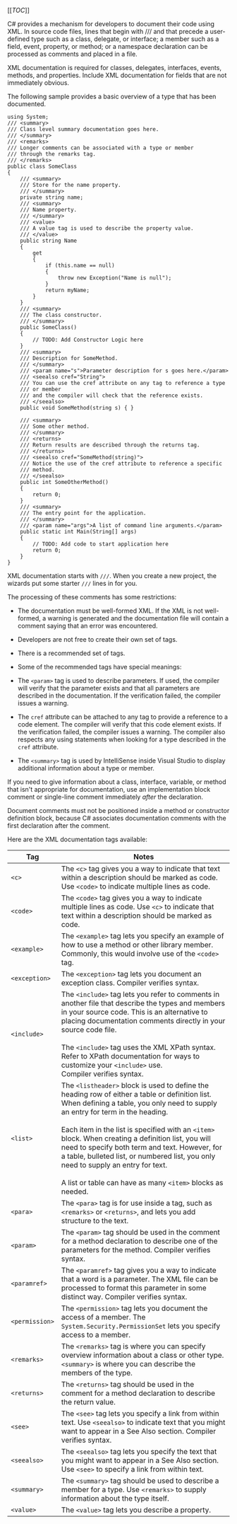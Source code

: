 [[_TOC_]]

C# provides a mechanism for developers to document their code using XML. In source code files, lines that begin with /// and that precede a user-defined type such as a class, delegate, or interface; a member such as a field, event, property, or method; or a namespace declaration can be processed as comments and placed in a file.

XML documentation is required for classes, delegates, interfaces, events, methods, and properties. Include XML documentation for fields that are not immediately obvious. 

The following sample provides a basic overview of a type that has been documented.

```
using System;
/// <summary>
/// Class level summary documentation goes here.
/// </summary>
/// <remarks>
/// Longer comments can be associated with a type or member
/// through the remarks tag.
/// </remarks>
public class SomeClass
{
    /// <summary>
    /// Store for the name property.
    /// </summary>
    private string name;
    /// <summary>
    /// Name property.
    /// </summary>
    /// <value>
    /// A value tag is used to describe the property value.
    /// </value>
    public string Name
    {
        get
        {
            if (this.name == null)
            {
                throw new Exception("Name is null");
            }
            return myName;
        }
    }
    /// <summary>
    /// The class constructor.
    /// </summary>
    public SomeClass()
    {
        // TODO: Add Constructor Logic here
    }
    /// <summary>
    /// Description for SomeMethod.
    /// </summary>
    /// <param name="s">Parameter description for s goes here.</param>
    /// <seealso cref="String">
    /// You can use the cref attribute on any tag to reference a type
    /// or member
    /// and the compiler will check that the reference exists.
    /// </seealso>
    public void SomeMethod(string s) { }

    /// <summary>
    /// Some other method.
    /// </summary>
    /// <returns>
    /// Return results are described through the returns tag.
    /// </returns>
    /// <seealso cref="SomeMethod(string)">
    /// Notice the use of the cref attribute to reference a specific
    /// method.
    /// </seealso>
    public int SomeOtherMethod()
    {
        return 0;
    }
    /// <summary>
    /// The entry point for the application.
    /// </summary>
    /// <param name="args">A list of command line arguments.</param>
    public static int Main(String[] args)
    {
        // TODO: Add code to start application here
        return 0;
    }
}
```

XML documentation starts with `///`. When you create a new project, the wizards put some starter `///` lines in for you. 

The processing of these comments has some restrictions:

* The documentation must be well-formed XML. If the XML is not well-formed, a warning is generated and the documentation file will contain a comment saying that an error was encountered.

* Developers are not free to create their own set of tags.

* There is a recommended set of tags.

* Some of the recommended tags have special meanings:

* The `<param>` tag is used to describe parameters. If used, the compiler will verify that the parameter exists and that all parameters are described in the documentation. If the verification failed, the compiler issues a warning.

* The `cref` attribute can be attached to any tag to provide a reference to a code element. The compiler will verify that this code element exists. If the verification failed, the compiler issues a warning. The compiler also respects any using statements when looking for a
type described in the `cref` attribute.

* The `<summary>` tag is used by IntelliSense inside Visual Studio to display additional information about a type or member.

If you need to give information about a class, interface, variable, or method that isn't appropriate for documentation, use an implementation block comment or single-line comment immediately *after* the declaration.

Document comments must not be positioned inside a method or constructor definition block, because C# associates documentation comments with the first declaration after the comment.

Here are the XML documentation tags available:

Tag | Notes
---|----
`<c>` | The `<c>` tag gives you a way to indicate that text within a description should be marked as code. Use `<code>` to indicate multiple lines as code.
`<code>` | The `<code>` tag gives you a way to indicate multiple lines as code. Use `<c>` to indicate that text within a description should be marked as code.
`<example>` | The `<example>` tag lets you specify an example of how to use a method or other library member. Commonly, this would involve use of the `<code>` tag.
`<exception>` | The `<exception>` tag lets you document an exception class. Compiler verifies syntax.
`<include>` | The `<include>` tag lets you refer to comments in another file that describe the types and members in your source code. This is an alternative to placing documentation comments directly in your source code file.<br><br>The `<include>` tag uses the XML XPath syntax. Refer to XPath documentation for ways to customize your `<include>` use.<br>Compiler verifies syntax.
`<list>` | The `<listheader>` block is used to define the heading row of either a table or definition list. When defining a table, you only need to supply an entry for term in the heading.<br><br>Each item in the list is specified with an `<item>` block. When creating a definition list, you will need to specify both term and text. However, for a table, bulleted list, or numbered list, you only need to supply an entry for text.<br><br> A list or table can have as many `<item>` blocks as needed.
`<para>` | The `<para>` tag is for use inside a tag, such as `<remarks>` or `<returns>`, and lets you add structure to the text.
`<param>` | The `<param>` tag should be used in the comment for a method declaration to describe one of the parameters for the method. Compiler verifies syntax.
`<paramref>` | The `<paramref>` tag gives you a way to indicate that a word is a parameter. The XML file can be processed to format this parameter in some distinct way. Compiler verifies syntax.
`<permission>` | The `<permission>` tag lets you document the access of a member. The `System.Security.PermissionSet` lets you specify access to a member.
`<remarks>` | The `<remarks>` tag is where you can specify overview information about a class or other type. `<summary>` is where you can describe the members of the type.
`<returns>` | The `<returns>` tag should be used in the comment for a method declaration to describe the return value.
`<see>` | The `<see>` tag lets you specify a link from within text. Use `<seealso>` to indicate text that you might want to appear in a See Also section. Compiler verifies syntax.
`<seealso>` | The `<seealso>` tag lets you specify the text that you might want to appear in a See Also section. Use `<see>` to specify a link from within text.
`<summary>` | The `<summary>` tag should be used to describe a member for a type. Use `<remarks>` to supply information about the type itself.
`<value>` | The `<value>` tag lets you describe a property. 